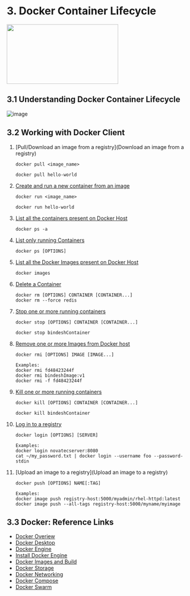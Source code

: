 # 3. Docker Container Lifecycle

<img src="https://user-images.githubusercontent.com/121426292/229050098-c94ddecd-b438-476d-a932-7485e10a9900.png" data-canonical-src="https://user-images.githubusercontent.com/121426292/229050098-c94ddecd-b438-476d-a932-7485e10a9900.png" width="300" height="160" />

## 3.1 Understanding Docker Container Lifecycle

![image](https://user-images.githubusercontent.com/121426292/229112068-8cd4059d-02d3-4919-9a01-1b1cc0655fcf.png)

## 3.2 Working with Docker Client

1.  [Pull/Download an image from a registry](Download an image from a registry)

    ```
    docker pull <image_name>

    docker pull hello-world
    ```

2.  [Create and run a new container from an image](https://docs.docker.com/engine/reference/commandline/run/)

    ```
    docker run <image_name>

    docker run hello-world
    ```

3.  [List all the containers present on Docker Host](https://docs.docker.com/engine/reference/commandline/ps/)
    ```
    docker ps -a
    ```
4.  [List only running Containers](https://docs.docker.com/engine/reference/commandline/ps/)
    ```
    docker ps [OPTIONS]
    ```
5.  [List all the Docker Images present on Docker Host](https://docs.docker.com/engine/reference/commandline/images/)
    ```
    docker images
    ```
6.  [Delete a Container](https://docs.docker.com/engine/reference/commandline/rm/)
    ```
    docker rm [OPTIONS] CONTAINER [CONTAINER...]
    docker rm --force redis
    ```
7.  [Stop one or more running containers](https://docs.docker.com/engine/reference/commandline/stop/)

    ```
    docker stop [OPTIONS] CONTAINER [CONTAINER...]

    docker stop bindeshContainer
    ```

8.  [Remove one or more Images from Docker host](https://docs.docker.com/engine/reference/commandline/rmi/)

    ```
    docker rmi [OPTIONS] IMAGE [IMAGE...]

    Examples:
    docker rmi fd48423244f
    docker rmi bindeshImage:v1
    docker rmi -f fd48423244f
    ```

9.  [Kill one or more running containers](https://docs.docker.com/engine/reference/commandline/kill/)

    ```
    docker kill [OPTIONS] CONTAINER [CONTAINER...]

    docker kill bindeshContainer
    ```

10. [Log in to a registry](https://docs.docker.com/engine/reference/commandline/login/)

    ```
    docker login [OPTIONS] [SERVER]

    Examples:
    docker login novatecserver:8080
    cat ~/my_password.txt | docker login --username foo --password-stdin

    ```

11. [Upload an image to a registry](Upload an image to a registry)

    ```
    docker push [OPTIONS] NAME[:TAG]

    Examples:
    docker image push registry-host:5000/myadmin/rhel-httpd:latest
    docker image push --all-tags registry-host:5000/myname/myimage
    ```

## 3.3 Docker: Reference Links

- [Docker Overiew](https://docs.docker.com/get-started/overview/)
- [Docker Desktop](https://docs.docker.com/desktop/)
- [Docker Engine](https://docs.docker.com/engine/)
- [Install Docker Engine](https://docs.docker.com/engine/install/)
- [Docker Images and Build](https://docs.docker.com/build/)
- [Docker Storage](https://docs.docker.com/storage/)
- [Docker Networking](https://docs.docker.com/network/)
- [Docker Compose](https://docs.docker.com/compose/)
- [Docker Swarm](https://docs.docker.com/get-started/orchestration/)
